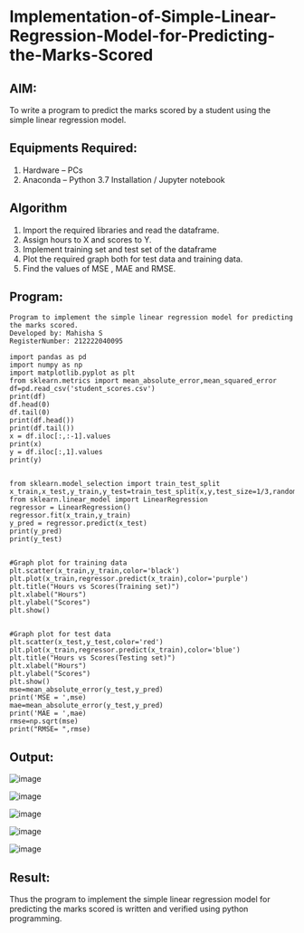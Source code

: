 # Implementation-of-Simple-Linear-Regression-Model-for-Predicting-the-Marks-Scored

## AIM:
To write a program to predict the marks scored by a student using the simple linear regression model.

## Equipments Required:
1. Hardware – PCs
2. Anaconda – Python 3.7 Installation / Jupyter notebook

## Algorithm
1. Import the required libraries and read the dataframe.
2. Assign hours to X and scores to Y.
3. Implement training set and test set of the dataframe
4. Plot the required graph both for test data and training data.
5. Find the values of MSE , MAE and RMSE.

## Program:
```
Program to implement the simple linear regression model for predicting the marks scored.
Developed by: Mahisha S 
RegisterNumber: 212222040095

import pandas as pd
import numpy as np
import matplotlib.pyplot as plt
from sklearn.metrics import mean_absolute_error,mean_squared_error
df=pd.read_csv('student_scores.csv')
print(df)
df.head(0)
df.tail(0)
print(df.head())
print(df.tail())
x = df.iloc[:,:-1].values
print(x)
y = df.iloc[:,1].values
print(y)


from sklearn.model_selection import train_test_split
x_train,x_test,y_train,y_test=train_test_split(x,y,test_size=1/3,random_state=0)
from sklearn.linear_model import LinearRegression
regressor = LinearRegression()
regressor.fit(x_train,y_train)
y_pred = regressor.predict(x_test)
print(y_pred)
print(y_test)


#Graph plot for training data
plt.scatter(x_train,y_train,color='black')
plt.plot(x_train,regressor.predict(x_train),color='purple')
plt.title("Hours vs Scores(Training set)")
plt.xlabel("Hours")
plt.ylabel("Scores")
plt.show()


#Graph plot for test data
plt.scatter(x_test,y_test,color='red')
plt.plot(x_train,regressor.predict(x_train),color='blue')
plt.title("Hours vs Scores(Testing set)")
plt.xlabel("Hours")
plt.ylabel("Scores")
plt.show()
mse=mean_absolute_error(y_test,y_pred)
print('MSE = ',mse)
mae=mean_absolute_error(y_test,y_pred)
print('MAE = ',mae)
rmse=np.sqrt(mse)
print("RMSE= ",rmse)

```

## Output:
![image](https://github.com/mahishasivakumar/Implementation-of-Simple-Linear-Regression-Model-for-Predicting-the-Marks-Scored/assets/119559812/1c4dd7e1-2231-46cb-9db2-1db9aa643b2c)

![image](https://github.com/mahishasivakumar/Implementation-of-Simple-Linear-Regression-Model-for-Predicting-the-Marks-Scored/assets/119559812/282a1eef-2b8e-4e60-8d54-27ef7c3104d6)

![image](https://github.com/mahishasivakumar/Implementation-of-Simple-Linear-Regression-Model-for-Predicting-the-Marks-Scored/assets/119559812/2ad3ca6c-7316-47f1-a155-26d65bf2c2b1)

![image](https://github.com/mahishasivakumar/Implementation-of-Simple-Linear-Regression-Model-for-Predicting-the-Marks-Scored/assets/119559812/2636c616-58ef-4ae3-831a-d3363e557952)

![image](https://github.com/mahishasivakumar/Implementation-of-Simple-Linear-Regression-Model-for-Predicting-the-Marks-Scored/assets/119559812/e417bf1e-0edd-4664-a365-4cddfdba1502)

## Result:
Thus the program to implement the simple linear regression model for predicting the marks scored is written and verified using python programming.

